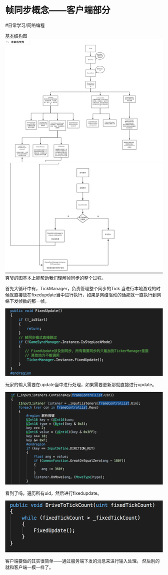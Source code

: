 # 帧同步概念——客户端部分
#日常学习/网络编程

[基本结构图](https://www.processon.com/view/link/5a684d9ce4b0abe85d6d7398)
![](%E5%B8%A7%E5%90%8C%E6%AD%A5%E6%A6%82%E5%BF%B5%E2%80%94%E2%80%94%E5%AE%A2%E6%88%B7%E7%AB%AF%E9%83%A8%E5%88%86/F699A35C-0BD4-40BE-9B61-3D6C59E7E1CD.png)
![](%E5%B8%A7%E5%90%8C%E6%AD%A5%E6%A6%82%E5%BF%B5%E2%80%94%E2%80%94%E5%AE%A2%E6%88%B7%E7%AB%AF%E9%83%A8%E5%88%86/12D4EAA1-19EE-4F4C-8FCF-7692A5ED8565.png)
爽爷的图基本上能帮助我们理解帧同步的整个过程。

首先大循环中有，TickManager，负责管理整个同步的Tick
当进行本地游戏的时候就直接放在fixedupdate当中进行执行，如果是网络驱动的话那就一直执行到网络下发帧数的那一帧。

![](%E5%B8%A7%E5%90%8C%E6%AD%A5%E6%A6%82%E5%BF%B5%E2%80%94%E2%80%94%E5%AE%A2%E6%88%B7%E7%AB%AF%E9%83%A8%E5%88%86/D6C87AB2-BA96-4DF6-8A8C-93E481D0542B.png)

玩家的输入需要在update当中进行处理，如果需要更新那就直接进行update。

![](%E5%B8%A7%E5%90%8C%E6%AD%A5%E6%A6%82%E5%BF%B5%E2%80%94%E2%80%94%E5%AE%A2%E6%88%B7%E7%AB%AF%E9%83%A8%E5%88%86/0F95628B-9B6C-4CCB-8AA4-B4BA97913A2B.png)

看到了吗，遍历所有uid，然后进行fixedupdate。

![](%E5%B8%A7%E5%90%8C%E6%AD%A5%E6%A6%82%E5%BF%B5%E2%80%94%E2%80%94%E5%AE%A2%E6%88%B7%E7%AB%AF%E9%83%A8%E5%88%86/C0624DF7-E16B-46B8-B27A-97872E6BC01F.png)

客户端要做的其实很简单——通过服务端下发的消息来进行输入处理。
然后别的就和客户端一模一样了。


